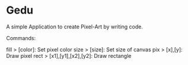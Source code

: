 # Gedu
A simple Application to create Pixel-Art by writing code.

Commands:

fill > [color]: Set pixel color
size > [size]: Set size of canvas
pix > [x],[y]: Draw pixel
rect > [x1],[y1],[x2],[y2]: Draw rectangle
